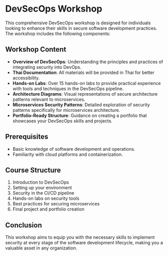 # DevSecOps Workshop

This comprehensive DevSecOps workshop is designed for individuals looking to enhance their skills in secure software development practices. The workshop includes the following components:

## Workshop Content
- **Overview of DevSecOps**: Understanding the principles and practices of integrating security into DevOps.
- **Thai Documentation**: All materials will be provided in Thai for better accessibility.
- **Hands-on Labs**: Over 15 hands-on labs to provide practical experience with tools and techniques in the DevSecOps pipeline.
- **Architecture Diagrams**: Visual representations of secure architecture patterns relevant to microservices.
- **Microservices Security Patterns**: Detailed exploration of security patterns specifically for microservices architecture.
- **Portfolio-Ready Structure**: Guidance on creating a portfolio that showcases your DevSecOps skills and projects.

## Prerequisites
- Basic knowledge of software development and operations.
- Familiarity with cloud platforms and containerization.

## Course Structure
1. Introduction to DevSecOps
2. Setting up your environment
3. Security in the CI/CD pipeline
4. Hands-on labs on security tools
5. Best practices for securing microservices
6. Final project and portfolio creation

## Conclusion
This workshop aims to equip you with the necessary skills to implement security at every stage of the software development lifecycle, making you a valuable asset in any organization.